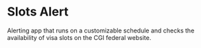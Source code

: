 # Slots Alert

Alerting app that runs on a customizable schedule and checks the availability of visa slots on the CGI federal website.
